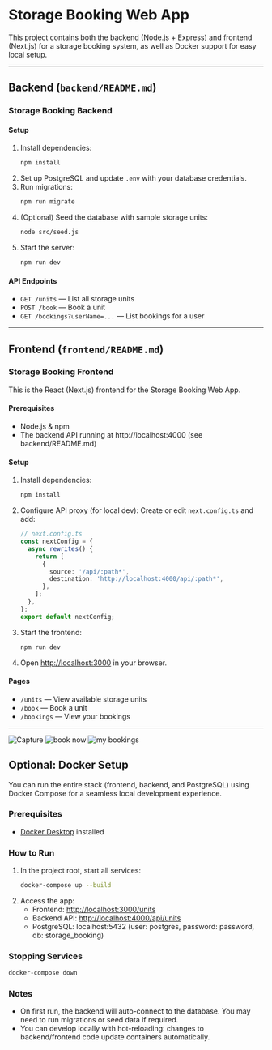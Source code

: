 
# Storage Booking Web App

This project contains both the backend (Node.js + Express) and frontend (Next.js) for a storage booking system, as well as Docker support for easy local setup.

---

## Backend (`backend/README.md`)

### Storage Booking Backend

#### Setup

1. Install dependencies:
   ```bash
   npm install
   ```
2. Set up PostgreSQL and update `.env` with your database credentials.
3. Run migrations:
   ```bash
   npm run migrate
   ```
4. (Optional) Seed the database with sample storage units:
   ```bash
   node src/seed.js
   ```
5. Start the server:
   ```bash
   npm run dev
   ```

#### API Endpoints
- `GET /units` — List all storage units
- `POST /book` — Book a unit
- `GET /bookings?userName=...` — List bookings for a user

---

## Frontend (`frontend/README.md`)

### Storage Booking Frontend

This is the React (Next.js) frontend for the Storage Booking Web App.

#### Prerequisites
- Node.js & npm
- The backend API running at http://localhost:4000 (see backend/README.md)

#### Setup
1. Install dependencies:
   ```bash
   npm install
   ```
2. Configure API proxy (for local dev):
   Create or edit `next.config.ts` and add:
   ```ts
   // next.config.ts
   const nextConfig = {
     async rewrites() {
       return [
         {
           source: '/api/:path*',
           destination: 'http://localhost:4000/api/:path*',
         },
       ];
     },
   };
   export default nextConfig;
   ```
3. Start the frontend:
   ```bash
   npm run dev
   ```
4. Open [http://localhost:3000](http://localhost:3000) in your browser.

#### Pages
- `/units` — View available storage units
- `/book` — Book a unit
- `/bookings` — View your bookings

---
![Capture](https://github.com/user-attachments/assets/842358aa-f8d8-4dc6-907b-dd617bf1e842)
![book now](https://github.com/user-attachments/assets/8a9a5247-496a-4025-863c-c5da002643fc)
![my bookings](https://github.com/user-attachments/assets/962d70d0-c09a-439b-8af1-06b0cb87d5a3)

## Optional: Docker Setup

You can run the entire stack (frontend, backend, and PostgreSQL) using Docker Compose for a seamless local development experience.

### Prerequisites
- [Docker Desktop](https://www.docker.com/products/docker-desktop) installed

### How to Run

1. In the project root, start all services:
   ```bash
   docker-compose up --build
   ```
2. Access the app:
   - Frontend: [http://localhost:3000/units](http://localhost:3000/units)
   - Backend API: [http://localhost:4000/api/units](http://localhost:4000/api/units)
   - PostgreSQL: localhost:5432 (user: postgres, password: password, db: storage_booking)

### Stopping Services
```bash
docker-compose down
```

### Notes
- On first run, the backend will auto-connect to the database. You may need to run migrations or seed data if required.
- You can develop locally with hot-reloading: changes to backend/frontend code update containers automatically.
